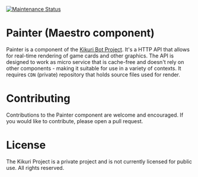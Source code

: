 [![Maintenance Status](https://img.shields.io/maintenance/yes/2024)](https://github.com/Amatsagu/Tempest)

# Painter (Maestro component)
Painter is a component of the [Kikuri Bot Project](https://kikuri-bot.com/). It's a HTTP API that allows for real-time rendering of game cards and other graphics. The API is designed to work as micro service that is cache-free and doesn't rely on other components - making it suitable for use in a variety of contexts. It requires `CDN` (private) repository that holds source files used for render.

# Contributing
Contributions to the Painter component are welcome and encouraged. If you would like to contribute, please open a pull request.

# License
The Kikuri Project is a private project and is not currently licensed for public use. All rights reserved.